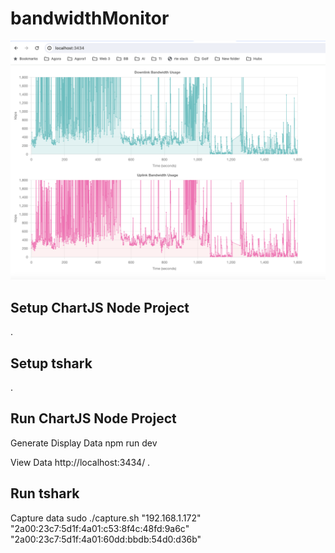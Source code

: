 # bandwidthMonitor



![bandwidthMonitor](image.png)

## Setup ChartJS Node Project<a name="setup1"></a>
.
## Setup tshark<a name="setup2"></a>

.


## Run ChartJS Node Project<a name="run1"></a>

Generate Display Data
 npm run dev

 View Data
 http://localhost:3434/
.
## Run tshark<a name="run2"></a>

Capture data
sudo ./capture.sh "192.168.1.172" "2a00:23c7:5d1f:4a01:c53:8f4c:48fd:9a6c" "2a00:23c7:5d1f:4a01:60dd:bbdb:54d0:d36b"



 
